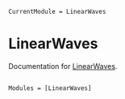 ```@meta
CurrentModule = LinearWaves
```

# LinearWaves

Documentation for [LinearWaves](https://github.com/mcpaprota/LinearWaves.jl).

```@index
```

```@autodocs
Modules = [LinearWaves]
```
